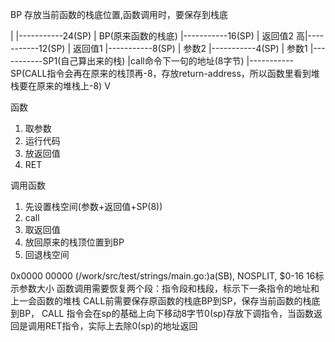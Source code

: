 BP 存放当前函数的栈底位置,函数调用时，要保存到栈底

  |
  |-----------24(SP)
  | BP(原来函数的栈底)
  |-----------16(SP)
  | 返回值2
高|-----------12(SP)
  | 返回值1
  |-----------8(SP)
  | 参数2
  |-----------4(SP)
  | 参数1
  |-----------SP1(自己算出来的栈)
  |call命令下一句的地址(8字节)
  |-----------SP(CALL指令会再在原来的栈顶再-8，存放return-address，所以函数里看到堆栈要在原来的堆栈上-8)
  V

函数
   1. 取参数
   2. 运行代码
   3. 放返回值
   4. RET

调用函数
   1. 先设置栈空间(参数+返回值+SP(8))
   2. call 
   3. 取返回值
   4. 放回原来的栈顶位置到BP
   5. 回退栈空间
   

0x0000 00000 (/work/src/test/strings/main.go:)a(SB), NOSPLIT, $0-16     16标示参数大小
函数调用需要恢复两个段：指令段和栈段，标示下一条指令的地址和上一会函数的堆栈
CALL前需要保存原函数的栈底BP到SP，保存当前函数的栈底到BP，
CALL 指令会在sp的基础上向下移动8字节0(sp)存放下调指令，当函数返回是调用RET指令，实际上去除0(sp)的地址返回
